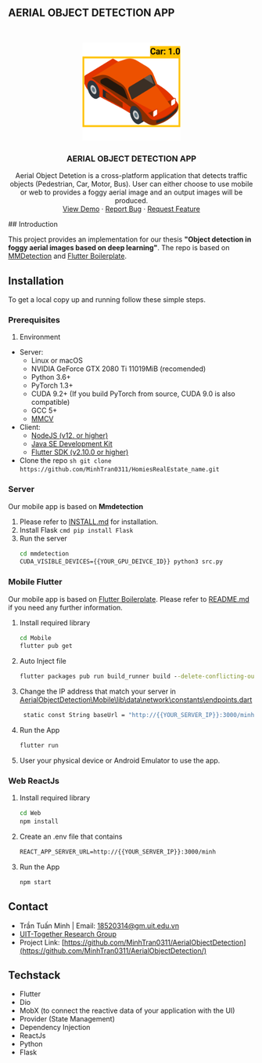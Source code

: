 ## AERIAL OBJECT DETECTION APP

<!-- PROJECT LOGO -->
<br />
<p align="center">
  <a href="https://github.com/MinhTran0311/AerialObjectDetection">
    <img src="https://github.com/MinhTran0311/AerialObjectDetection/blob/main/Mobile/assets/icons/ic_appicon.png" alt="Logo" width="200" height="200">
  </a>
  <h3 align="center">AERIAL OBJECT DETECTION APP</h3>
  <p align="center">
  Aerial Object Detetion is a cross-platform application that detects traffic objects (Pedestrian, Car, Motor, Bus). User can either choose to use mobile or web to provides a foggy aerial image and an output images will be produced. 
    <br />
    <a href="https://play.google.com/store/apps/details?id=com.homies.realestate">View Demo</a>
    ·
    <a href="https://github.com/MinhTran0311/AerialObjectDetection/issues">Report Bug</a>
    ·
    <a href="https://github.com/MinhTran0311/AerialObjectDetection/issues">Request Feature</a>
  </p>
</p>
<!-- ABOUT THE PROJECT -->
## Introduction

This project provides an implementation for our thesis **"Object detection in foggy aerial images based on deep learning"**.
The repo is based on [MMDetection](https://github.com/open-mmlab/mmdetection) and  [Flutter Boilerplate](https://github.com/zubairehman/flutter-boilerplate-project).

## Installation
To get a local copy up and running follow these simple steps.
### Prerequisites
1. Environment
- Server:
	- Linux or macOS
	- NVIDIA GeForce GTX 2080 Ti 11019MiB (recomended)
	- Python 3.6+
	- PyTorch 1.3+
	- CUDA 9.2+ (If you build PyTorch from source, CUDA 9.0 is also compatible)
	- GCC 5+
	- [MMCV](https://mmcv.readthedocs.io/en/latest/#installation)
- Client:
	- [NodeJS (v12. or higher)](https://nodejs.org/en/)
	- [Java SE Development Kit](https://openjdk.java.net/projects/jdk8/)
	- [Flutter SDK (v2.10.0 or higher)](https://docs.flutter.dev/)
- Clone the repo
	   ```sh
	   git clone https://github.com/MinhTran0311/HomiesRealEstate_name.git
	   ```
### Server
Our mobile app is based on **Mmdetection**
1. Please refer to [INSTALL.md](https://mmdetection.readthedocs.io/en/v1.2.0/INSTALL.html) for installation.
2. Install Flask
	   ```cmd
	   pip install Flask
	   ```
2. Run the server
	 ```cmd
   cd mmdetection
   CUDA_VISIBLE_DEVICES={{YOUR_GPU_DEIVCE_ID}} python3 src.py
	  ```
### Mobile Flutter
Our mobile app is based on [Flutter Boilerplate](https://github.com/zubairehman/flutter-boilerplate-project).
Please refer to [README.md](https://github.com/zubairehman/flutter-boilerplate-project/blob/master/README.md) if you need any further information.
1. Install required library
	 ```cmd
   cd Mobile
   flutter pub get
2. Auto Inject file
   ```cmd
   flutter packages pub run build_runner build --delete-conflicting-outputs
   ```
3. Change the IP address that match your server in [AerialObjectDetection\Mobile\lib\data\network\constants\endpoints.dart](https://github.com/MinhTran0311/AerialObjectDetection/blob/main/Mobile/lib/data/network/constants/endpoints.dart)
   ```cmd
    static const String baseUrl = "http://{{YOUR_SERVER_IP}}:3000/minh";
   ```
4. Run the App
	```cmd
   flutter run
   ```
5. User your physical device or Android Emulator to use the app.
### Web ReactJs
1. Install required library
	 ```cmd
   cd Web
   npm install
	  ```
2. Create an .env file that contains
   ```cmd
   REACT_APP_SERVER_URL=http://{{YOUR_SERVER_IP}}:3000/minh
   ```
4. Run the App
  	```cmd
   npm start
   ```
 <!-- CONTACT -->
## Contact
- Trần Tuấn Minh | Email: 18520314@gm.uit.edu.vn
- [UIT-Together Research Group](https://uit-together.github.io/) 
- Project Link: [https://github.com/MinhTran0311/AerialObjectDetection](https://github.com/MinhTran0311/AerialObjectDetection/)
<!-- Tech Stacks -->
## Techstack
- Flutter
- Dio
- MobX (to connect the reactive data of your application with the UI)
- Provider (State Management)
- Dependency Injection
- ReactJs
- Python 
- Flask 